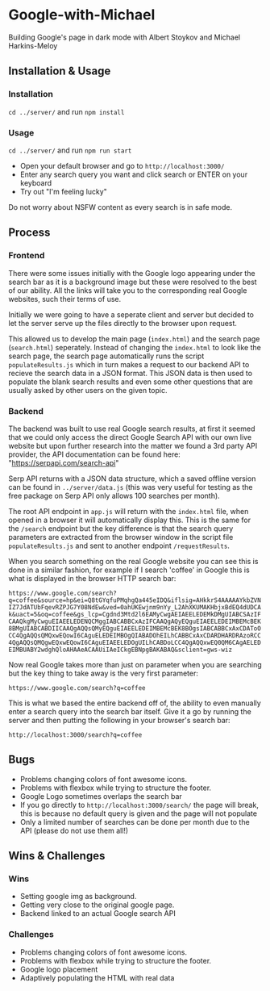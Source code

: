 # Google-with-Michael
Building Google's page in dark mode with Albert Stoykov and Michael Harkins-Meloy

## Installation & Usage

### Installation

`cd ../server/` and run `npm install`

### Usage

`cd ../server/` and run `npm run start`

- Open your default browser and go to `http://localhost:3000/`
- Enter any search query you want and click search or ENTER on your keyboard
- Try out "I'm feeling lucky"

Do not worry about NSFW content as every search is in safe mode.

## Process
### Frontend

There were some issues initially with the Google logo appearing under the search bar as it is a background image but these were resolved to the best of our ability. All the links will take you to the corresponding real Google websites, such their terms of use.

Initially we were going to have a seperate client and server but decided to let the server serve up the files directly to the browser upon request.

This allowed us to develop the main page (`index.html`) and the search page (`search.html`) seperately. Instead of changing the `index.html` to look like the search page, the search page automatically runs the script `populateResults.js` which in turn makes a request to our backend API to recieve the search data in a JSON format. This JSON data is then used to populate the blank search results and even some other questions that are usually asked by other users on the given topic.

### Backend

The backend was built to use real Google search results, at first it seemed that we could only access the direct Google Search API with our own live website but upon further research into the matter we found a 3rd party API provider, the API documentation can be found here: "https://serpapi.com/search-api"

Serp API returns with a JSON data structure, which a saved offline version can be found in `../server/data.js` (this was very useful for testing as the free package on Serp API only allows 100 searches per month).

The root API endpoint in `app.js` will return with the `index.html` file, when opened in a browser it will automatically display this. This is the same for the `/search` endpoint but the key difference is that the search query parameters are extracted from the browser window in the script file `populateResults.js` and sent to another endpoint `/requestResults`.

When you search something on the real Google website you can see this is done in a similar fashion, for example if I search 'coffee' in Google this is what is displayed in the browser HTTP search bar:

`https://www.google.com/search?q=coffee&source=hp&ei=Q8tGYqfuPMqhgQa445eIDQ&iflsig=AHkkrS4AAAAAYkbZVNIZ7JdATUbFqevRZPJG7Y08NdEw&ved=0ahUKEwjnm9nYy_L2AhXKUMAKHbjxBdEQ4dUDCAk&uact=5&oq=coffee&gs_lcp=Cgdnd3Mtd2l6EAMyCwgAEIAEELEDEMkDMgUIABCSAzIFCAAQkgMyCwguEIAEELEDENQCMggIABCABBCxAzIFCAAQgAQyEQguEIAEELEDEIMBEMcBEK8BMgUIABCABDIICAAQgAQQsQMyEQguEIAEELEDEIMBEMcBEK8BOgsIABCABBCxAxCDAToOCC4QgAQQsQMQxwEQowI6CAguELEDEIMBOgQIABADOhEILhCABBCxAxCDARDHARDRAzoRCC4QgAQQsQMQgwEQxwEQowI6CAguEIAEELEDOgUILhCABDoLCC4QgAQQxwEQ0QM6CAgAELEDEIMBUABY2wdghQloAHAAeACAAUiIAeICkgEBNpgBAKABAQ&sclient=gws-wiz`

Now real Google takes more than just on parameter when you are searching but the key thing to take away is the very first parameter:

`https://www.google.com/search?q=coffee`

This is what we based the entire backend off of, the ability to even manually enter a search query into the search bar itself. Give it a go by running the server and then putting the following in your browser's search bar:

`http://localhost:3000/search?q=coffee`

## Bugs

* Problems changing colors of font awesome icons.
* Problems with flexbox while trying to structure the footer.
* Google Logo sometimes overlaps the search bar
* If you go directly to `http://localhost:3000/search/` the page will break, this is because no default query is given and the page will not populate
* Only a limited number of searches can be done per month due to the API (please do not use them all!)

## Wins & Challenges

### Wins

* Setting google img as background.
* Getting very close to the original google page.
* Backend linked to an actual Google search API

### Challenges

* Problems changing colors of font awesome icons.
* Problems with flexbox while trying to structure the footer.
* Google logo placement
* Adaptively populating the HTML with real data
